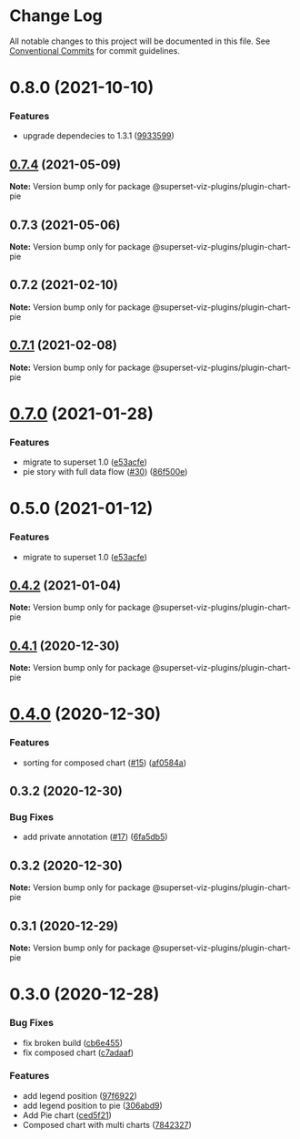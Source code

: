 # Change Log

All notable changes to this project will be documented in this file.
See [Conventional Commits](https://conventionalcommits.org) for commit guidelines.

# 0.8.0 (2021-10-10)


### Features

* upgrade dependecies to 1.3.1 ([9933599](https://github.com/nielsen-oss/superset-viz-plugins/commit/99335994d7dde6876359d5ae037e7c80b60f8d3d))





## [0.7.4](https://github.com/nielsen-oss/superset-viz-plugins/compare/@superset-viz-plugins/plugin-chart-pie@0.7.3...@superset-viz-plugins/plugin-chart-pie@0.7.4) (2021-05-09)

**Note:** Version bump only for package @superset-viz-plugins/plugin-chart-pie





## 0.7.3 (2021-05-06)

**Note:** Version bump only for package @superset-viz-plugins/plugin-chart-pie





## 0.7.2 (2021-02-10)

**Note:** Version bump only for package @superset-viz-plugins/plugin-chart-pie





## [0.7.1](https://github.com/nielsen-oss/superset-viz-plugins/compare/@superset-viz-plugins/plugin-chart-pie@0.7.0...@superset-viz-plugins/plugin-chart-pie@0.7.1) (2021-02-08)

**Note:** Version bump only for package @superset-viz-plugins/plugin-chart-pie





# [0.7.0](https://github.com/nielsen-oss/superset-viz-plugins/compare/@superset-viz-plugins/plugin-chart-pie@0.5.0...@superset-viz-plugins/plugin-chart-pie@0.7.0) (2021-01-28)


### Features

* migrate to superset 1.0 ([e53acfe](https://github.com/nielsen-oss/superset-viz-plugins/commit/e53acfed93ee1f39fcd8a63b065b284ab513b692))
* pie story with full data flow ([#30](https://github.com/nielsen-oss/superset-viz-plugins/issues/30)) ([86f500e](https://github.com/nielsen-oss/superset-viz-plugins/commit/86f500ee3b59c90c564ca9a5eb6a5266eb10bbcb))





# 0.5.0 (2021-01-12)


### Features

* migrate to superset 1.0 ([e53acfe](https://github.com/nielsen-oss/superset-viz-plugins/commit/e53acfed93ee1f39fcd8a63b065b284ab513b692))





## [0.4.2](https://github.com/nielsen-oss/superset-viz-plugins/compare/@superset-viz-plugins/plugin-chart-pie@0.4.1...@superset-viz-plugins/plugin-chart-pie@0.4.2) (2021-01-04)

**Note:** Version bump only for package @superset-viz-plugins/plugin-chart-pie





## [0.4.1](https://github.com/nielsen-oss/superset-viz-plugins/compare/@superset-viz-plugins/plugin-chart-pie@0.4.0...@superset-viz-plugins/plugin-chart-pie@0.4.1) (2020-12-30)

**Note:** Version bump only for package @superset-viz-plugins/plugin-chart-pie





# [0.4.0](https://github.com/nielsen-oss/superset-viz-plugins/compare/@superset-viz-plugins/plugin-chart-pie@0.3.2...@superset-viz-plugins/plugin-chart-pie@0.4.0) (2020-12-30)


### Features

* sorting for composed chart ([#15](https://github.com/nielsen-oss/superset-viz-plugins/issues/15)) ([af0584a](https://github.com/nielsen-oss/superset-viz-plugins/commit/af0584af5b2108fabdb2c6c0fa0654a5a556fbd1))





## 0.3.2 (2020-12-30)


### Bug Fixes

* add private annotation ([#17](https://github.com/nielsen-oss/superset-viz-plugins/issues/17)) ([6fa5db5](https://github.com/nielsen-oss/superset-viz-plugins/commit/6fa5db5cff10792d6f14eb82f30067c8dc3e2c71))





## 0.3.2 (2020-12-30)

**Note:** Version bump only for package @superset-viz-plugins/plugin-chart-pie





## 0.3.1 (2020-12-29)

**Note:** Version bump only for package @superset-viz-plugins/plugin-chart-pie





# 0.3.0 (2020-12-28)


### Bug Fixes

* fix broken build ([cb6e455](https://github.com/nielsen-oss/superset-viz-plugins/commit/cb6e4558f133667d6ee184c9f2c4bb24aae22e0c))
* fix composed chart ([c7adaaf](https://github.com/nielsen-oss/superset-viz-plugins/commit/c7adaafada43133b01fdc0bcf861c29a6b5562bf))


### Features

* add legend position ([97f6922](https://github.com/nielsen-oss/superset-viz-plugins/commit/97f692268c91754ca3f49d1d25c5b3ae298f7670))
* add legend position to pie ([306abd9](https://github.com/nielsen-oss/superset-viz-plugins/commit/306abd91596c3eb6eb4e692d7d0a99b93f6e6548))
* Add Pie chart ([ced5f21](https://github.com/nielsen-oss/superset-viz-plugins/commit/ced5f2185ddfec2003d0b88b42c075beea0f0cb2))
* Composed chart with multi charts ([7842327](https://github.com/nielsen-oss/superset-viz-plugins/commit/784232758f4109e484f3052b45445f16c470d53a))
